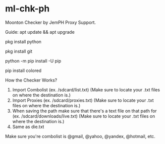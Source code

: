 # ml-chk-ph
Moonton Checker by JemPH Proxy Support.

Guide:
apt update && apt upgrade

pkg install python

pkg install git

python -m pip install -U pip

pip install colored

How the Checker Works?
1. Import Combolist (ex. /sdcard/list.txt) (Make sure to locate your .txt files on where the destination is.)
2. Import Proxies (ex. /sdcard/proxies.txt) (Make sure to locate your .txt files on where the destination is.)
2. When saving the path make sure that there's a text file on that path for (ex. /sdcard/downloads/live.txt) (Make sure to locate your .txt files on where the destination is.)
3. Same as die.txt

Make sure you're combolist is @gmail, @yahoo, @yandex, @hotmail, etc.
